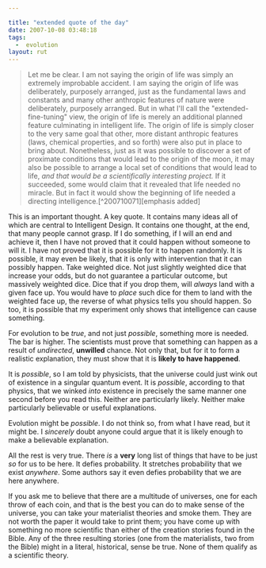 ```yaml
---

title: "extended quote of the day"
date: 2007-10-08 03:48:18
tags:
  -  evolution
layout: rut
---
```


<blockquote markdown="1">Let me be clear.  I am not saying the origin of life was simply an extremely improbable accident.  I am saying the origin of life was deliberately, purposely arranged, just as the fundamental laws and constants and many other anthropic features of nature were deliberately, purposely arranged.  But in what I'll call the "extended-fine-tuning" view, the origin of life is merely an additional planned feature culminating in intelligent life.  The origin of life is simply closer to the very same goal that other, more distant anthropic features (laws, chemical properties, and so forth) were also put in place to bring about.  Nonetheless, just as it was possible to discover a set of proximate conditions that would lead to the origin of the moon, it may also be possible to arrange a local set of conditions that would lead to life, <i>and that would be a scientifically interesting project.</i>  If it succeeded, some would claim that it revealed that life needed no miracle.  But in fact it would show the beginning of life needed a directing intelligence.[^200710071][emphasis added]</blockquote>

This is an important thought.  A key quote.  It contains many ideas all of which are central to Intelligent Design.  It contains one thought, at the end, that many people cannot grasp.  If I do something, if I will an end and achieve it, then I have not proved that it could happen without someone to will it.  I have not proved that it is possible for it to happen randomly.  It is possible, it may even be likely, that it is only with intervention that it can possibly happen.  Take weighted dice.  Not just slightly weighted dice that increase your odds, but do not guarantee a particular outcome, but massively weighted dice.  Dice that if you drop them, will *always* land with a given face up.  You would have to *place* such dice for them to land with the weighted face up, the reverse of what physics tells you should happen.  So too, it is possible that my experiment only shows that intelligence can cause something.

For evolution to be *true*, and not just *possible*, something more is needed.  The bar is higher.   The scientists must prove that something can happen as a result of *undirected*, **unwilled** chance.  Not only that, but for it to form a realistic explanation, they must show that it is **likely to have happened**.

It is *possible*, so I am told by physicists, that the universe could just wink out of existence in a singular quantum event.  It is *possible*, according to that physics, that we winked *into* existence in precisely the same manner one second before you read this.  Neither are particularly likely.  Neither make particularly believable or useful explanations.  

Evolution might be *possible*.  I do not think so, from what I have read, but it might be.  I *sincerely* doubt anyone could argue that it is likely enough to make a believable explanation.  

All the rest is very true.  There *is* a **very** long list of things that have to be just *so* for us to be here.  It defies probability.  It stretches probability that we exist *anywhere*.  Some authors say it even defies probability that we are here anywhere.

If you ask me to believe that there are a multitude of universes, one for each throw of each coin, and that is the best you can do to make sense of the universe, you can take your materialist theories and smoke them.  They are not worth the paper it would take to print them; you have come up with something no more scientific than either of the creation stories found in the Bible.  Any of the three resulting stories (one from the materialists, two from the Bible) might in a literal, historical, sense be true.  None of them qualify as a scientific theory.  

[^200710071]: Dr. Michael J. Behe.  <i>The Edge of Evolution</i>  ISBN-13:978-0-7432-9620-5.  ISBN-10:0-7432-9620-6 Page 216.

